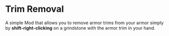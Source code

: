# Trim Removal

A simple Mod that allows you to remove armor trims from your armor simply by **shift-right-clicking** on a grindstone with the armor trim in your hand.
